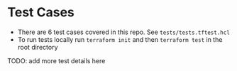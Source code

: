 # Test Cases

- There are 6 test cases covered in this repo. See `tests/tests.tftest.hcl`
- To run tests locally run `terraform init` and then `terraform test` in the root directory 

TODO: add more test details here
